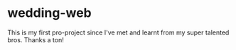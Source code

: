 # wedding-web
This is my first pro-project since I've met and learnt from my super talented bros. Thanks a ton! 
